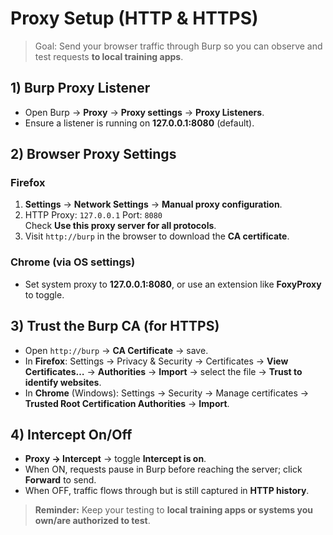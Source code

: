 # Proxy Setup (HTTP & HTTPS)

> Goal: Send your browser traffic through Burp so you can observe and test requests **to local training apps**.

## 1) Burp Proxy Listener
- Open Burp → **Proxy** → **Proxy settings** → **Proxy Listeners**.
- Ensure a listener is running on **127.0.0.1:8080** (default).

## 2) Browser Proxy Settings
### Firefox
1. **Settings** → **Network Settings** → **Manual proxy configuration**.
2. HTTP Proxy: `127.0.0.1` Port: `8080`  
   Check **Use this proxy server for all protocols**.
3. Visit `http://burp` in the browser to download the **CA certificate**.

### Chrome (via OS settings)
- Set system proxy to **127.0.0.1:8080**, or use an extension like **FoxyProxy** to toggle.

## 3) Trust the Burp CA (for HTTPS)
- Open `http://burp` → **CA Certificate** → save.
- In **Firefox**: Settings → Privacy & Security → Certificates → **View Certificates…** → **Authorities** → **Import** → select the file → **Trust to identify websites**.
- In **Chrome** (Windows): Settings → Security → Manage certificates → **Trusted Root Certification Authorities** → **Import**.

## 4) Intercept On/Off
- **Proxy → Intercept** → toggle **Intercept is on**.  
- When ON, requests pause in Burp before reaching the server; click **Forward** to send.  
- When OFF, traffic flows through but is still captured in **HTTP history**.

> **Reminder:** Keep your testing to **local training apps or systems you own/are authorized to test**.
